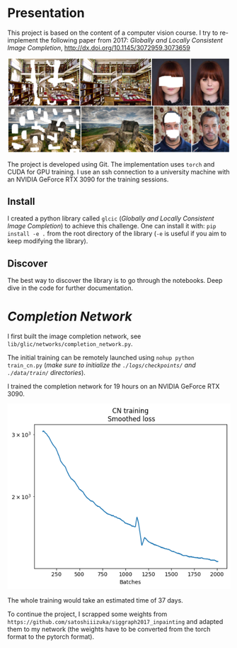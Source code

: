 # Presentation

This project is based on the content of a computer vision course. I try to re-implement the following paper from 2017:
*Globally and Locally Consistent Image Completion*, http://dx.doi.org/10.1145/3072959.3073659

![image info](./figures/glcic_paper.PNG)

The project is developed using Git.
The implementation uses `torch` and CUDA for GPU training.
I use an ssh connection to a university machine with an NVIDIA GeForce RTX 3090 for the training sessions.

## Install

I created a python library called `glcic` (*Globally and Locally Consistent Image Completion*) to achieve this challenge.
One can install it with: `pip install -e .` from the root directory of the library (`-e` is useful if you aim to keep modifying the library).

## Discover

The best way to discover the library is to go through the notebooks.
Deep dive in the code for further documentation.

# *Completion Network*

I first built the image completion network, see ```lib/glic/networks/completion_network.py```.

The initial training can be remotely launched using ```nohup python train_cn.py``` (*make sure to initialize the `./logs/checkpoints/` and `./data/train/` directories*).

I trained the completion network for 19 hours on an NVIDIA GeForce RTX 3090.

![image info](./figures/cn_training.png)

The whole training would take an estimated time of 37 days.

To continue the project, I scrapped some weights from `https://github.com/satoshiiizuka/siggraph2017_inpainting` and adapted them to my network (the weights have to be converted from the torch format to the pytorch format).